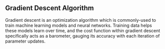 ## Gradient Descent Algorithm ##

Gradient descent is an optimization algorithm which is commonly-used to train machine learning models and neural networks. Training data helps these models learn over time, and the cost function within gradient descent specifically acts as a barometer, gauging its accuracy with each iteration of parameter updates.
